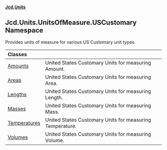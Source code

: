 #### [Jcd.Units](index.md 'index')

## Jcd.Units.UnitsOfMeasure.USCustomary Namespace

Provides units of measure for various US Customary unit types.

| Classes | |
| :--- | :--- |
| [Amounts](Amounts.md 'Jcd.Units.UnitsOfMeasure.USCustomary.Amounts') | United States Customary Units for measuring Amount. |
| [Areas](Areas.md 'Jcd.Units.UnitsOfMeasure.USCustomary.Areas') | United States Customary Units for measuring Area. |
| [Lengths](Lengths.md 'Jcd.Units.UnitsOfMeasure.USCustomary.Lengths') | United States Customary Units for measuring Length. |
| [Masses](Masses.md 'Jcd.Units.UnitsOfMeasure.USCustomary.Masses') | United States Customary Units for measuring Mass. |
| [Temperatures](Temperatures.md 'Jcd.Units.UnitsOfMeasure.USCustomary.Temperatures') | United States Customary Units for measuring Temperature. |
| [Volumes](Volumes.md 'Jcd.Units.UnitsOfMeasure.USCustomary.Volumes') | United States Customary Units for measuring Volume. |
